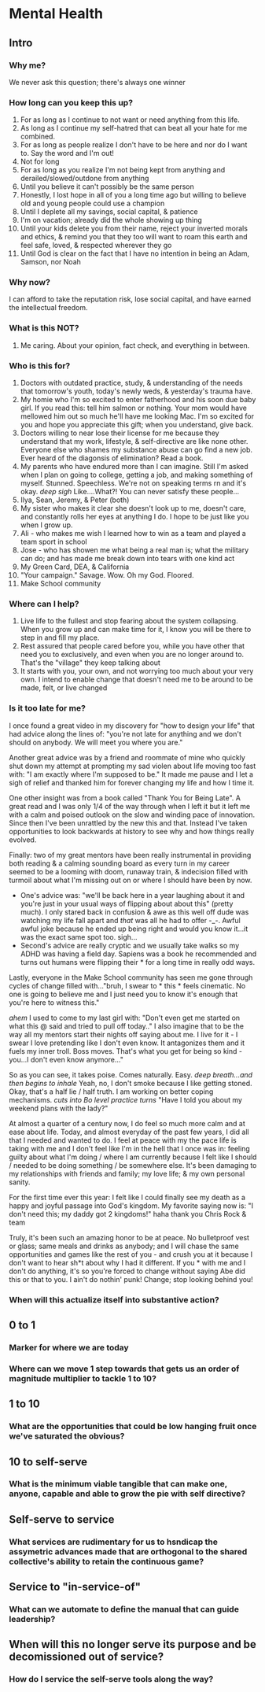 # Mental Health

## Intro

### Why me?

We never ask this question; there's always one winner

### How long can you keep this up?

1. For as long as I continue to not want or need anything from this life.
2. As long as I continue my self-hatred that can beat all your hate for me combined.
3. For as long as people realize I don't have to be here and nor do I want to. Say the word and I'm out!
4. Not for long
5. For as long as you realize I'm not being kept from anything and derailed/slowed/outdone from anything
6. Until you believe it can't possibly be the same person
7. Honestly, I lost hope in all of you a long time ago but willing to believe old and young people could use a champion
8. Until I deplete all my savings, social capital, & patience
9. I'm on vacation; already did the whole showing up thing
10. Until your kids delete you from their name, reject your inverted morals and ethics, & remind you that they too will want to roam this earth and feel safe, loved, & respected wherever they go
11. Until God is clear on the fact that I have no intention in being an Adam, Samson, nor Noah

### Why now?

I can afford to take the reputation risk, lose social capital, and have earned the intellectual freedom.

### What is this NOT?

1. Me caring. About your opinion, fact check, and everything in between.
### Who is this for?

1. Doctors with outdated practice, study, & understanding of the needs that tomorrow's youth, today's newly weds, & yesterday's trauma have.
2. My homie who I'm so excited to enter fatherhood and his soon due baby girl. If you read this: tell him salmon or nothing. Your mom would have mellowed him out so much he'll have me looking Mac. I'm so excited for you and hope you appreciate this gift; when you understand, give back.
3. Doctors willing to near lose their license for me because they understand that my work, lifestyle, & self-directive are like none other. Everyone else who shames my substance abuse can go find a new job. Ever heard of the diagonsis of elimination? Read a book.
4. My parents who have endured more than I can imagine. Still I'm asked when I plan on going to college, getting a job, and making something of myself. Stunned. Speechless. We're not on speaking terms rn and it's okay. *deep sigh* Like....What?! You can never satisfy these people...
5. Ilya, Sean, Jeremy, & Peter (both)
6. My sister who makes it clear she doesn't look up to me, doesn't care, and constantly rolls her eyes at anything I do. I hope to be just like you when I grow up.
7. Ali - who makes me wish I learned how to win as a team and played a team sport in school
8. Jose - who has showen me what being a real man is; what the military can do; and has made me break down into tears with one kind act
9. My Green Card, DEA, & California
10. "Your campaign." Savage. Wow. Oh my God. Floored.
11. Make School community

### Where can I help?

1. Live life to the fullest and stop fearing about the system collapsing. When you grow up and can make time for it, I know you will be there to step in and fill my place.
2. Rest assured that people cared before you, while you have other that need you to exclusively, and even when you are no longer around to. That's the "village" they keep talking about
3. It starts with you, your own, and not worrying too much about your very own. I intend to enable change that doesn't need me to be around to be made, felt, or live changed

### Is it too late for me?

I once found a great video in my discovery for "how to design your life" that had advice along the lines of: "you're not late for anything and we don't should on anybody. We will meet you where you are."

Another great advice was by a friend and roommate of mine who quickly shut down my attempt at prompting my sad violen about life moving too fast with: "I am exactly where I'm supposed to be." It made me pause and I let a sigh of relief and thanked him for forever changing my life and how I time it.

One other insight was from a book called "Thank You for Being Late". A great read and I was only 1/4 of the way through when I left it but it left me with a calm and poised outlook on the slow and winding pace of innovation. Since then I've been unrattled by the new this and that. Instead I've taken opportunities to look backwards at history to see why and how things really evolved.

Finally: two of my great mentors have been really instrumental in providing both reading & a calming sounding board as every turn in my career seemed to be a looming with doom, runaway train, & indecision filled with turmoil about what I'm missing out on or where I should have been by now.
* One's advice was: "we'll be back here in a year laughing about it and you're just in your usual ways of flipping about about this" (pretty much). I only stared back in confusion & awe as this well off dude was watching my life fall apart and *that* was all he had to offer -_-. Awful awful joke because he ended up being right and would you know it...it was the exact same spot too. sigh...
* Second's advice are really cryptic and we usually take walks so my ADHD was having a field day. Sapiens was a book he recommended and turns out humans were flipping their * for a long time in really odd ways.

Lastly, everyone in the Make School community has seen me gone through cycles of change filled with..."bruh, I swear to * this * feels cinematic. No one is going to believe me and I just need you to know it's enough that you're here to witness this."

*ahem* I used to come to my last girl with: "Don't even get me started on what this @ said and tried to pull off today.." I also imagine that to be the way all my mentors start their nights off saying about me. I live for it - I swear I love pretending like I don't even know. It antagonizes them and it fuels my inner troll. Boss moves. That's what you get for being so kind - you...I don't even know anymore..."

So as you can see, it takes poise. Comes naturally. Easy. *deep breath...and then begins to inhale* Yeah, no, I don't smoke because I like getting stoned. Okay, that's a half lie / half truth. I am working on better coping mechanisms. *cuts into Bo level practice* *turns* "Have I told you about my weekend plans with the lady?"

At almost a quarter of a century now, I do feel so much more calm and at ease about life. Today, and almost everyday of the past few years, I did all that I needed and wanted to do. I feel at peace with my the pace life is taking with me and I don't feel like I'm in the hell that I once was in: feeling guilty about what I'm doing / where I am currently because I felt like I should / needed to be doing something / be somewhere else. It's been damaging to my relationships with friends and family; my love life; & my own personal sanity.

For the first time ever this year: I felt like I could finally see my death as a happy and joyful passage into God's kingdom. My favorite saying now is: "I don't need this; my daddy got 2 kingdoms!" haha thank you Chris Rock & team

Truly, it's been such an amazing honor to be at peace. No bulletproof vest or glass; same meals and drinks as anybody; and I will chase the same opportunities and games like the rest of you - and crush you at it because I don't want to hear sh*t about why I had it different. If you * with me and I don't do anything, it's so you're forced to change without saying Abe did this or that to you. I ain't do nothin' punk! Change; stop looking behind you!

### When will this actualize itself into substantive action?

## 0 to 1

### Marker for where we are today

### Where can we move 1 step towards that gets us an order of magnitude multiplier to tackle 1 to 10?

## 1 to 10

### What are the opportunities that could be low hanging fruit once we've saturated the obvious?

## 10 to self-serve

### What is the minimum viable tangible that can make one, anyone, capable and able to grow the pie with self directive?

## Self-serve to service

### What services are rudimentary for us to hsndicap the assymetric advances made that are orthogonal to the shared collective's ability to retain the continuous game?

## Service to "in-service-of"

### What can we automate to define the manual that can guide leadership?

## When will this no longer serve its purpose and be decomissioned out of service?

### How do I service the self-serve tools along the way?
